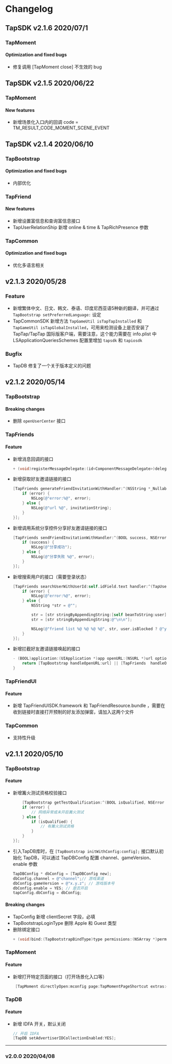 # Changelog
## TapSDK v2.1.6 2020/07/1
### TapMoment
#### Optimization and fixed bugs
- 修复调用 [TapMoment close] 不生效的 bug

## TapSDK v2.1.5 2020/06/22
### TapMoment
#### New features
- 新增场景化入口内的回调 code = TM_RESULT_CODE_MOMENT_SCENE_EVENT

## TapSDK v2.1.4 2020/06/10
### TapBootstrap
#### Optimization and fixed bugs
- 内部优化

### TapFriend
#### New features
- 新增设置富信息和查询富信息接口
- TapUserRelationShip 新增 online & time & TapRichPresence 参数

### TapCommon
#### Optimization and fixed bugs
- 优化多语言相关

## v2.1.3 2020/05/28
### Feature
* 新增繁体中文、日文、韩文、泰语、印度尼西亚语5种新的翻译，并可通过 `TapBootstrap setPreferredLanguage:` 设定
* TapCommonSDK 新增方法 `TapGameUtil isTapTapInstalled` 和 `TapGameUtil isTapGlobalInstalled`，可用来检测设备上是否安装了TapTap/TapTap 国际版客户端，需要注意，这个能力需要在 info.plist 中 LSApplicationQueriesSchemes 配置里增加 `tapsdk` 和 `tapiosdk`

### Bugfix
* TapDB 修复了一个关于版本定义的问题

## v2.1.2 2020/05/14
### TapBootstrap
#### Breaking changes
* 删除 `openUserCenter` 接口

### TapFriends
#### Feature
* 新增消息回调的接口
    ``` objectivec
    + (void)registerMessageDelegate:(id<ComponentMessageDelegate>)delegate;
    ```
* 新增获取好友邀请链接的接口
    ``` objectivec
    [TapFriends generateFriendInvitationWithHandler:^(NSString *_Nullable invitationString, NSError *_Nullable error) {
        if (error) {
            NSLog(@"error:%@", error);
        } else {
            NSLog(@"url %@", invitationString);
        }
    }];
    ```

* 新增调用系统分享控件分享好友邀请链接的接口
    ``` objectivec
    [TapFriends sendFriendInvitationWithHandler:^(BOOL success, NSError *_Nullable error) {
        if (success) {
            NSLog(@"分享成功");
        } else {
            NSLog(@"分享失败 %@", error);
        }
    }];
    ```

* 新增搜索用户的接口（需要登录状态）
    ``` objectivec
    [TapFriends searchUserWithUserId:self.idField.text handler:^(TapUserRelationShip *_Nullable user, NSError *_Nullable error) {
        if (error) {
            NSLog(@"error:%@", error);
        } else {
            NSString *str = @"";

            str = [str stringByAppendingString:[self beanToString:user]];
            str = [str stringByAppendingString:@"\n\n"];

            NSLog(@"friend list %@ %@ %@ %@", str, user.isBlocked ? @"yes" : @"no", user.isFollowed ? @"yes" : @"no", user.isFollowing ? @"yes" : @"no");
        }
    }];
    ```
* 新增拦截好友邀请链接唤起的接口
    ``` objectivec
    - (BOOL)application:(UIApplication *)app openURL:(NSURL *)url options:(NSDictionary<UIApplicationOpenURLOptionsKey, id> *)options {
        return [TapBootstrap handleOpenURL:url] || [TapFriends  handleOpenURL:url];
    }
    ```

### TapFriendUI
#### Feature
* 新增 TapFriendUISDK.framework 和 TapFriendResource.bundle ，需要在收到链接时直接打开预制的好友添加弹窗，请加入这两个文件

### TapCommon
* 支持性升级

## v2.1.1 2020/05/10
### TapBootstrap
#### Feature
* 新增篝火测试资格校验接口
    ``` objectivec
        [TapBootstrap getTestQualification:^(BOOL isQualified, NSError *_Nullable error) {
        if (error) {
            // 网络异常或未开启篝火测试
        } else {
            if (isQualified) {
                // 有篝火测试资格
            }
        }
    }];
    ```
* 引入TapDB库时，在 `[TapBootstrap initWithConfig:config];` 接口默认初始化 TapDB，可以通过 TapDBConfig 配置 channel、gameVersion、enable 参数
    ``` objectivec
    TapDBConfig * dbConfig = [TapDBConfig new];
    dbConfig.channel = @"channel";// 游戏渠道
    dbConfig.gameVersion = @"x.y.z"; // 游戏版本号
    dbConfig.enable = YES; // 是否开启
    tapConfig.dbConfig = dbConfig;
    ```

#### Breaking changes
* TapConfig 新增 clientSecret 字段，必填
* TapBootstrapLoginType 删除 Apple 和 Guest 类型
* 删除绑定接口
    ``` objectivec
    + (void)bind:(TapBootstrapBindType)type permissions:(NSArray *)permissions;
    ```

### TapMoment
#### Feature
* 新增打开特定页面的接口（打开场景化入口等） 
    ``` objectivec
     [TapMoment directlyOpen:mconfig page:TapMomentPageShortcut extras:@{ TapMomentPageShortcutKey: @"sceneid" }];
    ```

### TapDB
#### Feature
* 新增 IDFA 开关，默认关闭
    ``` objectivec
    // 开启 IDFA
    [TapDB setAdvertiserIDCollectionEnabled:YES];
    ```
---
### v2.0.0 2020/04/08